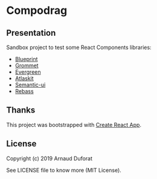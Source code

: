 # Compodrag

## Presentation

Sandbox project to test some React Components libraries:
* [Blueprint](https://github.com/palantir/blueprint)
* [Grommet](https://v2.grommet.io)
* [Evergreen](https://github.com/segmentio/evergreen)
* [Atlaskit](https://bitbucket.org/atlassian/atlaskit-mk-2)
* [Semantic-ui](https://github.com/Semantic-Org/Semantic-UI)
* [Rebass](https://github.com/rebassjs/rebass)

## Thanks

This project was bootstrapped with [Create React App](https://github.com/facebook/create-react-app).

## License

Copyright (c) 2019 Arnaud Duforat

See LICENSE file to know more (MIT License).


